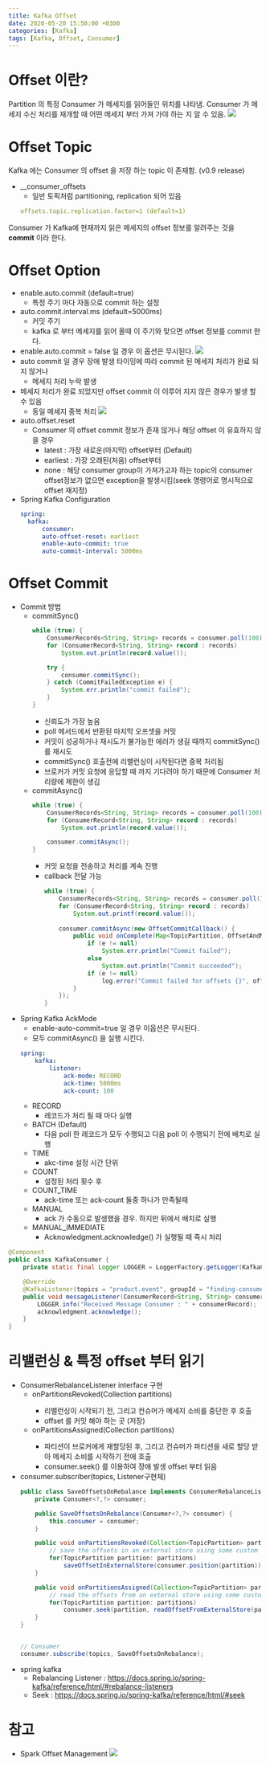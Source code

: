 ```yaml
---
title: Kafka Offset
date: 2020-05-20 15:50:00 +0300
categories: [Kafka]
tags: [Kafka, Offset, Consumer]
---
```


# Offset 이란?
Partition 의 특정 Consumer 가 메세지를 읽어들인 위치를 나타냄.
Consumer 가 메세지 수신 처리를 재개할 때 어떤 메세지 부터 가져 가야 하는 지 알 수 있음.
![](/assets/images/log_consumer.png)

# Offset Topic
Kafka 에는 Consumer 의 offset 을 저장 하는 topic 이 존재함. (v0.9 release)

* __consumer_offsets
  * 일반 토픽처럼 partitioning, replication 되어 있음
  ```yaml
  offsets.topic.replication.factor=1 (default=1)
  ```
Consumer 가 Kafka에 현재까지 읽은 메세지의 offset 정보를 알려주는 것을 **commit** 이라 한다.

# Offset Option
* enable.auto.commit (default=true)
	* 특정 주기 마다 자동으로 commit 하는 설정
* auto.commit.interval.ms (default=5000ms)
	* 커밋 주기
	* kafka 로 부터 메세지를 읽어 올때 이 주기와 맞으면 offset 정보를 commit 한다.
* enable.auto.commit = false 일 경우 이 옵션은 무시된다.
![](/assets/images/kafka_commit_1.png)
* auto commit 일 경우 장애 발생 타이밍에 따라 commit 된 메세지 처리가 완료 되지 않거나
  * 메세지 처리 누락 발생
* 메세지 처리가 완료 되었지만 offset commit 이 이루어 지지 않은 경우가 발생 할 수 있음 
  * 동일 메세지 중복 처리
![](/assets/images/kafka_commit_2.png)
* auto.offset.reset
  * Consumer 의 offset  commit 정보가 존재 않거나 해당 offset 이 유효하지 않을 경우
    * latest : 가장 새로운(마지막) offset부터 (Default)
    * earliest : 가장 오래된(처음) offset부터
    * none : 해당 consumer group이 가져가고자 하는 topic의 consumer offset정보가 없으면 exception을 발생시킴(seek 명령어로 명시적으로 offset 재지정)
* Spring Kafka Configuration
  ```yaml
  spring:
    kafka:
        consumer:
        auto-offset-reset: earliest
        enable-auto-commit: true
        auto-commit-interval: 5000ms
  ```

# Offset Commit
* Commit 방법
  * commitSync()
    ```java
    while (true) {
        ConsumerRecords<String, String> records = consumer.poll(100);
        for (ConsumerRecord<String, String> record : records)
            System.out.println(record.value());
    
        try {
            consumer.commitSync();
        } catch (CommitFailedException e) {
            System.err.println("commit failed");
        }
    }
    ```
    * 신뢰도가 가장 높음
    * poll 메서드에서 반환된 마지막 오프셋을 커밋
    * 커밋이 성공하거나 재시도가 불가능한 에러가 생길 때까지 commitSync() 를 재시도
    * commitSync() 호출전에 리밸런싱이 시작된다면 중복 처리됨
    * 브로커가 커밋 요청에 응답할 때 까지 기다려야 하기 때문에 Consumer 처리량에 제한이 생김
  * commitAsync()
    ```java
    while (true) {
        ConsumerRecords<String, String> records = consumer.poll(100);
        for (ConsumerRecord<String, String> record : records) 
            System.out.println(record.value());
    
        consumer.commitAsync();
    }
    ```
    * 커밋 요청을 전송하고 처리를 계속 진행
    * callback 전달 가능
        ```java
        while (true) {
            ConsumerRecords<String, String> records = consumer.poll(100);
            for (ConsumerRecord<String, String> record : records)
                System.out.printf(record.value());
            
            consumer.commitAsync(new OffsetCommitCallback() {
                public void onComplete(Map<TopicPartition, OffsetAndMetadata> offsets, Exception e) {
                    if (e != null)
                        System.err.println("Commit failed");
                    else
                        System.out.println("Commit succeeded");
                    if (e != null)
                        log.error("Commit failed for offsets {}", offsets, e);
                }
            });
        }
        ```
* Spring Kafka AckMode
    * enable-auto-commit=true 일 경우 이옵션은 무시된다.
    * 모두 commitAsync() 을 실행 시킨다.
    ```yaml
    spring:
        kafka:
            listener:
                ack-mode: RECORD
                ack-time: 5000ms
                ack-count: 100
    ```
    * RECORD
      * 레코드가 처리 될 때 마다 실행
    * BATCH (Default)
      * 다음 poll 한 레코드가 모두 수행되고 다음 poll 이 수행되기 전에 배치로 실행
    * TIME
      * akc-time 설정 시간 단위 
    * COUNT
      * 설정된 처리 횟수 후
    * COUNT_TIME
      * ack-time 또는 ack-count 둘중 하나가 만족될때
    * MANUAL
      * ack 가 수동으로 발생했을 경우. 하지만 뒤에서 배치로 실행
    * MANUAL_IMMEDIATE
      * Acknowledgment.acknowledge() 가 실행될 때 즉시 처리
```java
@Component
public class KafkaConsumer {
    private static final Logger LOGGER = LoggerFactory.getLogger(KafkaConsumer.class);

    @Override
    @KafkaListener(topics = "product.event", groupId = "finding-consumer-group")
    public void messageListener(ConsumerRecord<String, String> consumerRecord, Acknowledgment acknowledgment) {
        LOGGER.info("Received Message Consumer : " + consumerRecord);
        acknowledgment.acknowledge();
    }
}
```

# 리밸런싱 & 특정 offset 부터 읽기
* ConsumerRebalanceListener interface 구현
  * onPartitionsRevoked(Collection<TopicPartition> partitions)
    * 리밸런싱이 시작되기 전, 그리고 컨슈머가 메세지 소비를 중단한 후 호출
    * offset 를 커밋 해야 하는 곳 (저장)
  * onPartitionsAssigned(Collection<TopicPartition> partitions)
    * 파티션이 브로커에게 재할당된 후, 그리고 컨슈머가 파티션을 새로 할당 받아 메세지 소비를 시작하기 전에 호출
    * consumer.seek() 를 이용하여 장애 발생 offset 부터 읽음
* consumer.subscriber(topics, Listener구현체)
    ``` java
    public class SaveOffsetsOnRebalance implements ConsumerRebalanceListener {
        private Consumer<?,?> consumer;

        public SaveOffsetsOnRebalance(Consumer<?,?> consumer) {
            this.consumer = consumer;
        }

        public void onPartitionsRevoked(Collection<TopicPartition> partitions) {
            // save the offsets in an external store using some custom code not described here
            for(TopicPartition partition: partitions)
                saveOffsetInExternalStore(consumer.position(partition));
        }

        public void onPartitionsAssigned(Collection<TopicPartition> partitions) {
            // read the offsets from an external store using some custom code not described here
            for(TopicPartition partition: partitions)
                consumer.seek(partition, readOffsetFromExternalStore(partition));
        }
    }


    // Consumer
    consumer.subscribe(topics, SaveOffsetsOnRebalance);
    ```
* spring kafka
  * Rebalancing Listener : https://docs.spring.io/spring-kafka/reference/html/#rebalance-listeners
  * Seek : https://docs.spring.io/spring-kafka/reference/html/#seek

# 참고
* Spark Offset Management
![](/assets/images/Spark-Streaming-flow-for-offsets.png)